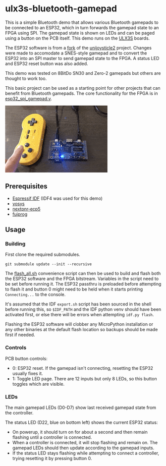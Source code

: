 
# ulx3s-bluetooth-gamepad

This is a simple Bluetooth demo that allows various Bluetooth gamepads to be connected to an ESP32, which in turn forwards the gamepad state to an FPGA using SPI. The gamepad state is shown on LEDs and can be paged using a button on the PCB itself. This demo runs on the [ULX3S](https://github.com/emard/ulx3s) boards.

The ESP32 software is from a [fork](https://github.com/dan-rodrigues/unijoysticle2/tree/snes-spi) of the [unijoysticle2](https://github.com/ricardoquesada/unijoysticle2) project. Changes were made to accomodate a SNES-style gamepad and to convert the ESP32 into an SPI master to send gamepad state to the FPGA. A status LED and ESP32 reset button was also added.

This demo was tested on 8BitDo SN30 and Zero-2 gamepads but others are thought to work too.

This basic project can be used as a starting point for other projects that can benefit from Bluetooth gamepads. The core functionality for the FPGA is in [esp32_spi_gamepad.v](esp32_spi_gamepad.v).

![Demo GIF](doc/main.gif)

## Prerequisites

* [Espressif IDF](https://docs.espressif.com/projects/esp-idf/en/latest/esp32/get-started/) (IDF4 was used for this demo)
* [yosys](https://github.com/YosysHQ/yosys)
* [nextpnr-ecp5](https://github.com/YosysHQ/nextpnr)
* [fujprog](https://github.com/kost/fujprog)

## Usage

### Building

First clone the required submodules.

```
git submodule update --init --recursive
```

The [flash_all.sh](flash_all.sh) convenience script can then be used to build and flash both the ESP32 software and the FPGA bitstream. Variables in the script need to be set before running it. The ESP32 passthru is preloaded before attempting to flash it and button 0 might need to be held when it starts printing `Connecting...` to the console.

It's assumed that the IDF `export.sh` script has been sourced in the shell before running this, so `$IDF_PATH` and the IDF python venv should have been activated first, or else there will be errors when attempting `idf.py flash`.

Flashing the ESP32 software will clobber any MicroPython installation or any other binaries at the default flash location so backups should be made first if needed.

### Controls

PCB button controls:

* 0: ESP32 reset. If the gamepad isn't connecting, resetting the ESP32 usually fixes it.
* 1: Toggle LED page. There are 12 inputs but only 8 LEDs, so this button toggles which are visible.

### LEDs

The main gamepad LEDs (D0-D7) show last received gamepad state from the controller.

The status LED (D22, blue on bottom left) shows the current ESP32 status:

* On powerup, it should turn on for about a second and then remain flashing until a controller is connected.
* When a controller is connected, it will stop flashing and remain on. The gamepad LEDs should then update according to the gamepad inputs.
* If the status LED stays flashing while attempting to connect a controller, trying resetting it by pressing button 0.

